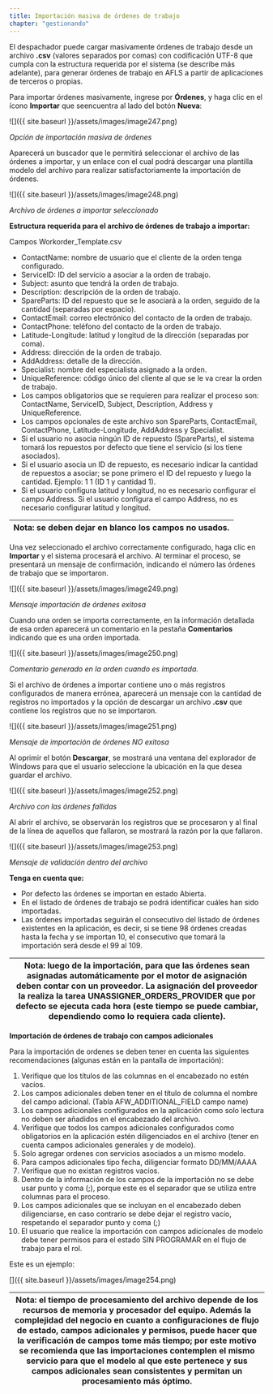 ```yaml
---
title: Importación masiva de órdenes de trabajo
chapter: "gestionando"
---
```


El despachador puede cargar masivamente órdenes de trabajo desde un archivo **.csv** (valores separados por comas) con codificación UTF-8 que cumpla con la estructura requerida por el sistema (se describe más adelante), para generar órdenes de trabajo en AFLS a partir de aplicaciones de terceros o propias.

Para importar órdenes masivamente, ingrese por **Órdenes**, y haga clic en el ícono **Importar** que seencuentra al lado del botón **Nueva**:

![]({{ site.baseurl }}/assets/images/image247.png)

_Opción de importación masiva de órdenes_

Aparecerá un buscador que le permitirá seleccionar el archivo de las órdenes a importar, y un enlace con el cual podrá descargar una plantilla modelo del archivo para realizar satisfactoriamente la importación de órdenes.

![]({{ site.baseurl }}/assets/images/image248.png)

_Archivo de órdenes a importar seleccionado_

**Estructura requerida para el archivo de órdenes de trabajo a importar:**

Campos Workorder_Template.csv

*   ContactName: nombre de usuario que el cliente de la orden tenga configurado.
*   ServiceID: ID del servicio a asociar a la orden de trabajo.
*   Subject: asunto que tendrá la orden de trabajo.
*   Description: descripción de la orden de trabajo.
*   SpareParts: ID del repuesto que se le asociará a la orden, seguido de la cantidad (separadas por espacio).
*   ContactEmail: correo electrónico del contacto de la orden de trabajo.
*   ContactPhone: teléfono del contacto de la orden de trabajo.
*   Latitude-Longitude: latitud y longitud de la dirección (separadas por coma).
*   Address: dirección de la orden de trabajo.
*   AddAddress: detalle de la dirección.
*   Specialist: nombre del especialista asignado a la orden.
*   UniqueReference: código único del cliente al que se le va crear la orden de trabajo.
*   Los campos obligatorios que se requieren para realizar el proceso son: ContactName, ServiceID, Subject, Description, Address y UniqueReference.
*   Los campos opcionales de este archivo son SpareParts, ContactEmail, ContactPhone, Latitude-Longitude, AddAddress y Specialist.
*   Si el usuario no asocia ningún ID de repuesto (SpareParts), el sistema tomará los repuestos por defecto que tiene el servicio (si los tiene asociados).
*   Si el usuario asocia un ID de repuesto, es necesario indicar la cantidad de repuestos a asociar; se pone primero el ID del repuesto y luego la cantidad. Ejemplo: 1 1 (ID 1 y cantidad 1).
*   Si el usuario configura latitud y longitud, no es necesario configurar el campo Address. Si el usuario configura el campo Address, no es necesario configurar latitud y longitud.

| **Nota**: se deben dejar en blanco los campos no usados. |
| --- |

Una vez seleccionado el archivo correctamente configurado, haga clic en **Importar** y el sistema procesará el archivo. Al terminar el proceso, se presentará un mensaje de confirmación, indicando el número las órdenes de trabajo que se importaron.

![]({{ site.baseurl }}/assets/images/image249.png)

_Mensaje importación de órdenes exitosa_

Cuando una orden se importa correctamente, en la información detallada de esa orden aparecerá un comentario en la pestaña **Comentarios** indicando que es una orden importada.

![]({{ site.baseurl }}/assets/images/image250.png)

_Comentario generado en la orden cuando es importada._

Si el archivo de órdenes a importar contiene uno o más registros configurados de manera errónea, aparecerá un mensaje con la cantidad de registros no importados y la opción de descargar un archivo **.csv** que contiene los registros que no se importaron.

![]({{ site.baseurl }}/assets/images/image251.png)

_Mensaje de importación de órdenes NO exitosa_

Al oprimir el botón **Descargar**, se mostrará una ventana del explorador de Windows para que el usuario seleccione la ubicación en la que desea guardar el archivo.

![]({{ site.baseurl }}/assets/images/image252.png)

_Archivo con las órdenes fallidas_

Al abrir el archivo, se observarán los registros que se procesaron y al final de la línea de aquellos que fallaron, se mostrará la razón por la que fallaron.

![]({{ site.baseurl }}/assets/images/image253.png)

_Mensaje de validación dentro del archivo_

**Tenga en cuenta que:**

*   Por defecto las órdenes se importan en estado Abierta.
*   En el listado de órdenes de trabajo se podrá identificar cuáles han sido importadas.
*   Las órdenes importadas seguirán el consecutivo del listado de órdenes existentes en la aplicación, es decir, si se tiene 98 órdenes creadas hasta la fecha y se importan 10, el consecutivo que tomará la importación será desde el 99 al 109.

| **Nota:** luego de la importación, para que las órdenes sean asignadas automáticamente por el motor de asignación deben contar con un proveedor. La asignación del proveedor la realiza la tarea UNASSIGNER_ORDERS_PROVIDER que por defecto se ejecuta cada hora (este tiempo se puede cambiar, dependiendo como lo requiera cada cliente). |
| --- |

**Importación de órdenes de trabajo con campos adicionales**

Para la importación de ordenes se deben tener en cuenta las siguientes recomendaciones (algunas están en la pantalla de importación):

1.  Verifique que los títulos de las columnas en el encabezado no estén vacíos.
2.  Los campos adicionales deben tener en el título de columna el nombre del campo adicional. (Tabla AFW_ADDITIONAL_FIELD campo name)
3.  Los campos adicionales configurados en la aplicación como solo lectura no deben ser añadidos en el encabezado del archivo.
4.  Verifique que todos los campos adicionales configurados como obligatorios en la aplicación estén diligenciados en el archivo (tener en cuenta campos adicionales generales y de modelo).
5.  Solo agregar ordenes con servicios asociados a un mismo modelo.
6.  Para campos adicionales tipo fecha, diligenciar formato DD/MM/AAAA
7.  Verifique que no existan registros vacíos.
8.  Dentro de la información de los campos de la importación no se debe usar punto y coma (;), porque este es el separador que se utiliza entre columnas para el proceso.
9.  Los campos adicionales que se incluyan en el encabezado deben diligenciarse, en caso contrario se debe dejar el registro vacío, respetando el separador punto y coma (;)
10.  El usuario que realice la importación con campos adicionales de modelo debe tener permisos para el estado SIN PROGRAMAR en el flujo de trabajo para el rol.

Este es un ejemplo:

[]({{ site.baseurl }}/assets/images/image254.png)

| **Nota:** el tiempo de procesamiento del archivo depende de los recursos de memoria y procesador del equipo. Además la complejidad del negocio en cuanto a configuraciones de flujo de estado, campos adicionales y permisos, puede hacer que la verificación de campos tome más tiempo; por este motivo se recomienda que las importaciones contemplen el mismo servicio para que el modelo al que este pertenece y sus campos adicionales sean consistentes y permitan un procesamiento más óptimo. |
| --- |
